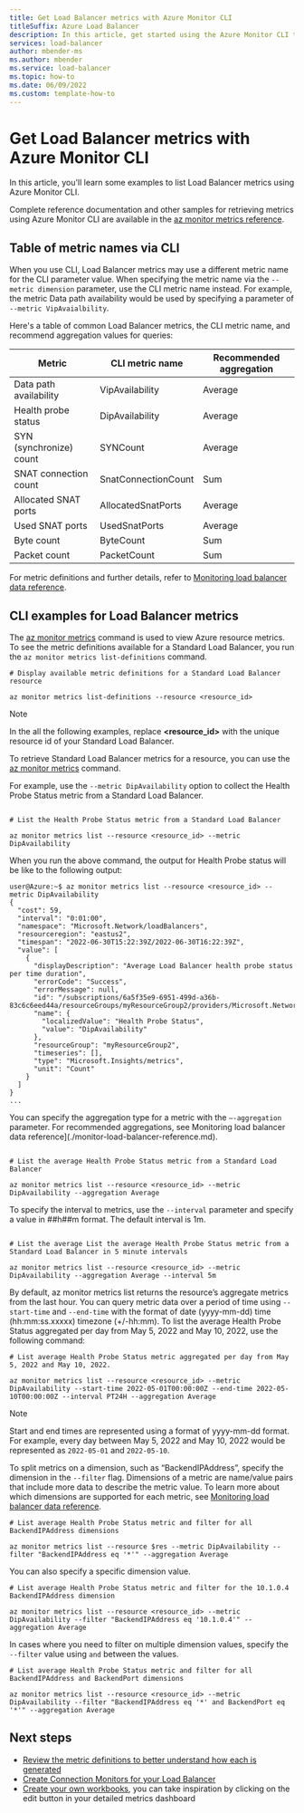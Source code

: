 ```yaml
---
title: Get Load Balancer metrics with Azure Monitor CLI
titleSuffix: Azure Load Balancer
description: In this article, get started using the Azure Monitor CLI to collect health and usage metrics for Azure Load Balancer.
services: load-balancer
author: mbender-ms
ms.author: mbender
ms.service: load-balancer
ms.topic: how-to 
ms.date: 06/09/2022
ms.custom: template-how-to 
---
```


<!--
Remove all the comments in this template before you sign-off or merge to the 
main branch.
-->

# Get Load Balancer metrics with Azure Monitor CLI 

In this article, you'll learn some examples to list Load Balancer metrics using Azure Monitor CLI.

Complete reference documentation and other samples for retrieving metrics using Azure Monitor CLI are available in the [az monitor metrics reference](/cli/azure/monitor/metrics).

## Table of metric names via CLI

When you use CLI, Load Balancer metrics may use a different metric name for the CLI parameter value. When specifying the metric name via the `--metric dimension` parameter, use the CLI metric name instead. For example, the metric Data path availability would be used by specifying a parameter of `--metric VipAvaialbility`.

Here's a table of common Load Balancer metrics, the CLI metric name, and recommend aggregation values for queries:

|Metric|CLI metric name|Recommended aggregation|
|-----------------|-----------------|-----------------|
|Data path availability |VipAvailability |Average |
|Health probe status |DipAvailability |Average |
|SYN (synchronize) count |SYNCount |Average |
|SNAT connection count |SnatConnectionCount |Sum |
|Allocated SNAT ports |AllocatedSnatPorts |Average| 
|Used SNAT ports |UsedSnatPorts |Average |
|Byte count |ByteCount |Sum |
|Packet count |PacketCount |Sum |

For metric definitions and further details, refer to [Monitoring load balancer data reference](./monitor-load-balancer-reference.md). 

## CLI examples for Load Balancer metrics 
<!-- Introduction paragraph -->

The [az monitor metrics](/cli/azure/monitor/metrics) command is used to view Azure resource metrics. To see the metric definitions available for a Standard Load Balancer, you run the `az monitor metrics list-definitions` command. 

```azurecli
# Display available metric definitions for a Standard Load Balancer resource

az monitor metrics list-definitions --resource <resource_id>
```
>[!NOTE]
>In the all the following examples, replace **<resource_id>** with the unique resource id of your Standard Load Balancer. 

To retrieve Standard Load Balancer metrics for a resource, you can use the [az monitor metrics](/cli/azure/monitor/metrics#az-monitor-metrics-list) command.

For example, use the `--metric DipAvailability` option to collect the Health Probe Status metric from a Standard Load Balancer. 

```azurecli

# List the Health Probe Status metric from a Standard Load Balancer

az monitor metrics list --resource <resource_id> --metric DipAvailability 
```

When you run the above command, the output for Health Probe status will be like to the following output:
```output
user@Azure:~$ az monitor metrics list --resource <resource_id> --metric DipAvailability
{
  "cost": 59,
  "interval": "0:01:00",
  "namespace": "Microsoft.Network/loadBalancers",
  "resourceregion": "eastus2",
  "timespan": "2022-06-30T15:22:39Z/2022-06-30T16:22:39Z",
  "value": [
    {
      "displayDescription": "Average Load Balancer health probe status per time duration",
      "errorCode": "Success",
      "errorMessage": null,
      "id": "/subscriptions/6a5f35e9-6951-499d-a36b-83c6c6eed44a/resourceGroups/myResourceGroup2/providers/Microsoft.Network/loadBalancers/myLoadBalancer/providers/Microsoft.Insights/metrics/DipAvailability",
      "name": {
        "localizedValue": "Health Probe Status",
        "value": "DipAvailability"
      },
      "resourceGroup": "myResourceGroup2",
      "timeseries": [],
      "type": "Microsoft.Insights/metrics",
      "unit": "Count"
    }
  ]
}
...
```
You can specify the aggregation type for a metric with the `–-aggregation` parameter. For recommended aggregations, see Monitoring load balancer data reference](./monitor-load-balancer-reference.md). 

```azurecli

# List the average Health Probe Status metric from a Standard Load Balancer

az monitor metrics list --resource <resource_id> --metric DipAvailability --aggregation Average 
```
To specify the interval to metrics, use the `--interval` parameter and specify a value in ##h##m format. The default interval is 1m.

```azurecli

# List the average List the average Health Probe Status metric from a Standard Load Balancer in 5 minute intervals

az monitor metrics list --resource <resource_id> --metric DipAvailability --aggregation Average --interval 5m
```
By default, az monitor metrics list returns the resource’s aggregate metrics from the last hour. You can query metric data over a period of time using `--start-time` and `--end-time` with the format of date (yyyy-mm-dd) time (hh:mm:ss.xxxxx) timezone (+/-hh:mm). To list the average Health Probe Status aggregated per day from May 5, 2022 and May 10, 2022, use the following command:

```azurecli
# List average Health Probe Status metric aggregated per day from May 5, 2022 and May 10, 2022. 

az monitor metrics list --resource <resource_id> --metric DipAvailability --start-time 2022-05-01T00:00:00Z --end-time 2022-05-10T00:00:00Z --interval PT24H --aggregation Average
```
>[!Note]
>Start and end times are represented using a format of yyyy-mm-dd format. For example, every day between May 5, 2022 and May 10, 2022 would be represented as `2022-05-01` and `2022-05-10`. 


To split metrics on a dimension, such as “BackendIPAddress”, specify the dimension in the `--filter` flag. Dimensions of a metric are name/value pairs that include more data to describe the metric value. To learn more about which dimensions are supported for each metric, see [Monitoring load balancer data reference](./monitor-load-balancer-reference.md). 
 
```azurecli
# List average Health Probe Status metric and filter for all BackendIPAddress dimensions

az monitor metrics list --resource $res --metric DipAvailability --filter "BackendIPAddress eq '*'" --aggregation Average
```

You can also specify a specific dimension value. 

```azurecli
# List average Health Probe Status metric and filter for the 10.1.0.4 BackendIPAddress dimension

az monitor metrics list --resource <resource_id> --metric DipAvailability --filter "BackendIPAddress eq '10.1.0.4'" --aggregation Average 
```

In cases where you need to filter on multiple dimension values, specify the `--filter` value using `and` between the values.

```azurecli
# List average Health Probe Status metric and filter for all BackendIPAddress and BackendPort dimensions

az monitor metrics list --resource <resource_id> --metric DipAvailability --filter "BackendIPAddress eq '*' and BackendPort eq '*'" --aggregation Average 
```

## Next steps
* [Review the metric definitions to better understand how each is generated](./load-balancer-standard-diagnostics.md#multi-dimensional-metrics)
* [Create Connection Monitors for your Load Balancer](./load-balancer-standard-diagnostics.md)
* [Create your own workbooks](../azure-monitor/visualize/workbooks-overview.md), you can take inspiration by clicking on the edit button in your detailed metrics dashboard
